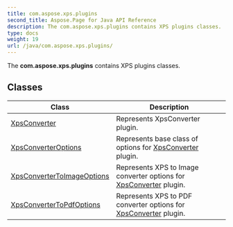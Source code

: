 ```yaml
---
title: com.aspose.xps.plugins
second_title: Aspose.Page for Java API Reference
description: The com.aspose.xps.plugins contains XPS plugins classes.
type: docs
weight: 19
url: /java/com.aspose.xps.plugins/
---
```


The  **com.aspose.xps.plugins**  contains XPS plugins classes.


## Classes

| Class | Description |
| --- | --- |
| [XpsConverter](../com.aspose.xps.plugins/xpsconverter) | Represents XpsConverter plugin. |
| [XpsConverterOptions](../com.aspose.xps.plugins/xpsconverteroptions) | Represents base class of options for [XpsConverter](../com.aspose.xps.plugins/xpsconverter) plugin. |
| [XpsConverterToImageOptions](../com.aspose.xps.plugins/xpsconvertertoimageoptions) | Represents XPS to Image converter options for [XpsConverter](../com.aspose.xps.plugins/xpsconverter) plugin. |
| [XpsConverterToPdfOptions](../com.aspose.xps.plugins/xpsconvertertopdfoptions) | Represents XPS to PDF converter options for [XpsConverter](../com.aspose.xps.plugins/xpsconverter) plugin. |
